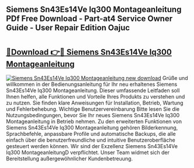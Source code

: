 ## Siemens Sn43Es14Ve Iq300 Montageanleitung PDf Free Download - Part-at4 Service Owner Guide - User Repair Edition Oajuc

# <h2><a href="http://df6iby.blite.top/?on=Siemens+Sn43Es14Ve+Iq300+Montageanleitung">🔗Download 👉🔴 Siemens Sn43Es14Ve Iq300 Montageanleitung</a></h2>

[![Siemens Sn43Es14Ve Iq300 Montageanleitung new download](https://i.imgur.com/lujVjoI.png)](http://df6iby.blite.top/?on=Siemens+Sn43Es14Ve+Iq300+Montageanleitung)
Grüße und willkommen in der Bedienungsanleitung für Ihr neu erhaltenes Siemens Sn43Es14Ve Iq300 Montageanleitung. Dieser umfassende Leitfaden soll Ihnen helfen, alle Funktionen und Vorteile Ihres Produkts zu verstehen und zu nutzen. Sie finden klare Anweisungen für Installation, Betrieb, Wartung und Fehlerbehebung. Wichtige Benutzervereinbarung Bitte lesen Sie die Nutzungsbedingungen, bevor Sie Ihr neues Siemens Sn43Es14Ve Iq300 Montageanleitung in Betrieb nehmen. Zu den erweiterten Funktionen von Siemens Sn43Es14Ve Iq300 Montageanleitung gehören Bilderkennung, Sprachbefehle, anpassbare Profile und automatische Backups, die alle einfach über die benutzerfreundliche und intuitive Benutzeroberfläche gesteuert werden können. Wir sind der Exzellenz Siemens Sn43Es14Ve Iq300 MontageanleitungD verpflichtet. Unser Team widmet sich der Bereitstellung außergewöhnlicher Kundenbetreuung.
